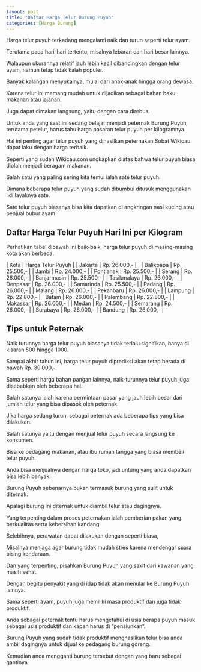 ```yaml
---
layout: post
title: "Daftar Harga Telur Burung Puyuh"
categories: [Harga Burung]
---
```


Harga telur puyuh terkadang mengalami naik dan turun seperti telur ayam.

Terutama pada hari-hari tertentu, misalnya lebaran dan hari besar lainnya.

Walaupun ukurannya relatif jauh lebih kecil dibandingkan dengan telur ayam, namun tetap tidak kalah populer.

Banyak kalangan menyukainya, mulai dari anak-anak hingga orang dewasa.

Karena telur ini memang mudah untuk dijadikan sebagai bahan baku makanan atau jajanan.

Juga dapat dimakan langsung, yaitu dengan cara direbus.

Untuk anda yang saat ini sedang belajar menjadi peternak Burung Puyuh, terutama petelur, harus tahu harga pasaran telur puyuh per kilogramnya.

Hal ini penting agar telur puyuh yang dihasilkan peternakan Sobat Wikicau dapat laku dengan harga terbaik.

Seperti yang sudah Wikicau.com ungkapkan diatas bahwa telur puyuh biasa diolah menjadi beragam makanan.

Salah satu yang paling sering kita temui ialah sate telur puyuh.

Dimana beberapa telur puyuh yang sudah dibumbui ditusuk menggunakan lidi layaknya sate.

Sate telur puyuh biasanya bisa kita dapatkan di angkringan nasi kucing atau penjual bubur ayam.

## Daftar Harga Telur Puyuh Hari Ini per Kilogram

Perhatikan tabel dibawah ini baik-baik, harga telur puyuh di masing-masing kota akan berbeda.

| Kota | Harga Telur Puyuh |
| Jakarta | Rp. 26.000,- | |
| Balikpapa | Rp. 25.500,- |
| Jambi | Rp. 24.000,- |
| Pontianak | Rp. 25.500,- |
| Serang | Rp. 26.000,- |
| Banjarmasin | Rp. 25.500,- |
| Tasikmalaya | Rp. 26.000,- |
| Denpasar | Rp. 26.000,- |
| Samarinda | Rp. 25.500,- |
| Padang | Rp. 26.000,- |
| Malang | Rp. 26.000,- |
| Pekanbaru | Rp. 26.000,- |
| Lampung | Rp. 22.800,- |
| Batam | Rp. 26.000,- |
| Palembang | Rp. 22.800,- |
| Makassar | Rp. 26.000,- |
| Medan | Rp. 24.500,- |
| Semarang | Rp. 26.000,- |
| Surabaya | Rp. 26.000,- |
| Bandung | Rp. 26.000,- |

## Tips untuk Peternak

Naik turunnya harga telur puyuh biasanya tidak terlalu signifikan, hanya di kisaran 500 hingga 1000.

Sampai akhir tahun ini, harga telur puyuh diprediksi akan tetap berada di bawah Rp. 30.000,-.

Sama seperti harga bahan pangan lainnya, naik-turunnya telur puyuh juga disebabkan oleh beberapa hal.

Salah satunya ialah karena permintaan pasar yang jauh lebih besar dari jumlah telur yang bisa dipasok oleh peternak.

Jika harga sedang turun, sebagai peternak ada beberapa tips yang bisa dilakukan.

Salah satunya yaitu dengan menjual telur puyuh secara langsung ke konsumen.

Bisa ke pedagang makanan, atau ibu rumah tangga yang biasa membeli telur puyuh.

Anda bisa menjualnya dengan harga toko, jadi untung yang anda dapatkan bisa lebih banyak.

Burung Puyuh sebenarnya bukan termasuk burung yang sulit untuk diternak.

Apalagi burung ini diternak untuk diambil telur atau dagingnya.

Yang terpenting dalam proses peternakan ialah pemberian pakan yang berkualitas serta kebersihan kandang.

Selebihnya, perawatan dapat dilakukan dengan seperti biasa,

Misalnya menjaga agar burung tidak mudah stres karena mendengar suara bising kendaraan.

Dan yang terpenting, pisahkan Burung Puyuh yang sakit dari kawanan yang masih sehat.

Dengan begitu penyakit yang di idap tidak akan menular ke Burung Puyuh lainnya.

Sama seperti ayam, puyuh juga memiliki masa produktif dan juga tidak produktif.

Anda sebagai peternak tentu harus mengetahui di usia berapa puyuh masuk sebagai usia produktif dan kapan harus di “pensiunkan”.

Burung Puyuh yang sudah tidak produktif menghasilkan telur bisa anda ambil dagingnya untuk dijual ke pedagang burung goreng.

Kemudian anda mengganti burung tersebut dengan yang baru sebagai gantinya.